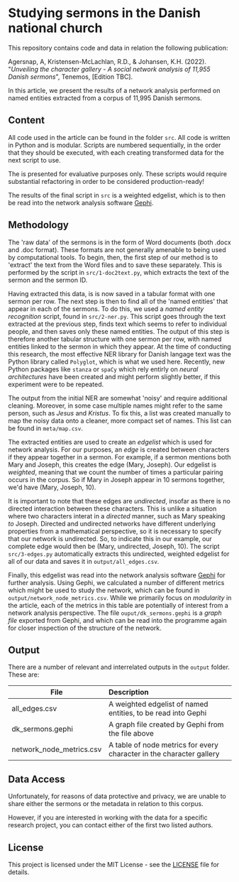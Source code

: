 # Studying sermons in the Danish national church

This repository contains code and data in relation the following publication:

Agersnap, A, Kristensen-McLachlan, R.D., & Johansen, K.H. (2022). "*Unveiling the character gallery - A social network analysis of 11,955 Danish sermons*", Tenemos, [Edition TBC].

In this article, we present the results of a network analysis performed on named entities extracted from a corpus of 11,995 Danish sermons.

## Content

All code used in the article can be found in the folder ```src```. All code is written in Python and is modular. Scripts are numbered sequentially, in the order that they should be executed, with each creating transformed data for the next script to use.

The is presented for evaluative purposes only. These scripts would require substantial refactoring in order to be considered production-ready!

The results of the final script in ```src``` is a weighted edgelist, which is to then be read into the network analysis software [Gephi](https://gephi.org/).

## Methodology

The 'raw data' of the sermons is in the form of Word documents (both .docx and .doc format). These formats are not generally amenable to being used by computational tools. To begin, then, the first step of our method is to 'extract' the text from the Word files and to save these separately. This is performed by the script in ```src/1-doc2text.py```, which extracts the text of the sermon and the sermon ID.

Having extracted this data, is is now saved in a tabular format with one sermon per row. The next step is then to find all of the 'named entities' that appear in each of the sermons. To do this, we used a *named entity recognition* script, found in ```src/2-ner.py```. This script goes through the text extracted at the previous step, finds text which seems to refer to individual people, and then saves only these named entities. The output of this step is therefore another tabular structure with one sermon per row, with named entities linked to the sermon in which they appear. At the time of conducting this research, the most effective NER library for Danish langage text was the Python library called ```Polyglot```, which is what we used here. Recently, new Python packages like ```stanza``` or ```spaCy``` which rely entirly on *neural architectures* have been created and might perform slightly better, if this experiment were to be repeated.

The output from the initial NER are somewhat 'noisy' and require additional cleaning. Moreover, in some case multiple names might refer to the same person, such as *Jesus* and *Kristus*. To fix this, a list was created manually to map the noisy data onto a cleaner, more compact set of names. This list can be found in ```meta/map.csv```.

The extracted entities are used to create an *edgelist* which is used for network analysis. For our purposes, an *edge* is created between characters if they appear together in a sermon. For example, if a sermon mentions both Mary and Joseph, this creates the edge (Mary, Joseph). Our edgelist is *weighted*, meaning that we count the number of times a particular pairing occurs in the corpus. So if Mary in Joseph appear in 10 sermons together, we'd have (Mary, Joseph, 10). 

It is important to note that these edges are *undirected*, insofar as there is no directed interaction between these characters. This is unlike a situation where two characters interat in a *directed* manner, such as Mary speaking *to* Joseph. Directed and undirected networks have different underlying properties from a mathematical perspective, so it is necessary to specify that our network is undirected. So, to indicate this in our example, our complete edge would then be (Mary, undirected, Joseph, 10). The script ```src/3-edges.py``` automatically extracts this undirected, weighted edgelist for all of our data and saves it in ```output/all_edges.csv```. 

Finally, this edgelist was read into the network analysis software [Gephi](https://gephi.org/) for further analysis. Using Gephi, we calculated a number of different metrics which might be used to study the network, which can be found in ```output/network_node_metrics.csv```. While we primarily focus on *modularity* in the article, each of the metrics in this table are potentially of interest from a network analysis perspective. The file ```ouput/dk_sermons.gephi``` is a *graph file* exported from Gephi, and which can be read into the programme again for closer inspection of the structure of the network.

## Output

There are a number of relevant and interrelated outputs in the ```output``` folder. These are:

| File | Description|
|--------|:-----------|
| all_edges.csv | A weighted edgelist of named entities, to be read into Gephi |
| dk_sermons.gephi | A graph file created by Gephi from the file above |
| network_node_metrics.csv | A table of node metrics for every character in the character gallery |

## Data Access
Unfortunately, for reasons of data protective and privacy, we are unable to share either the sermons or the metadata in relation to this corpus.

However, if you are interested in working with the data for a specific research project, you can contact either of the first two listed authors.


## License

This project is licensed under the MIT License - see the [LICENSE](LICENSE) file for details.
